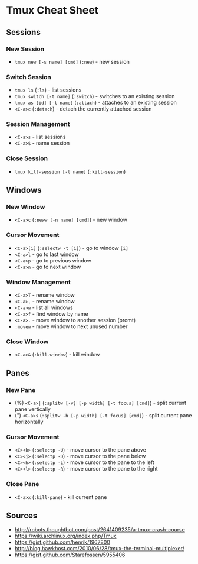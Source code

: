# Tmux Cheat Sheet

## Sessions

### New Session

* `tmux new [-s name] [cmd]` (`:new`) - new session
### Switch Session

* `tmux ls` (`:ls`) - list sessions
* `tmux switch [-t name]` (`:switch`) - switches to an existing session
* `tmux as [id] [-t name]` (`:attach`) - attaches to an existing session
* `<C-a>c` (`:detach`) - detach the currently attached session

### Session Management

* `<C-a>s` - list sessions
* `<C-a>$` - name session

### Close Session

* `tmux kill-session [-t name]` (`:kill-session`)

## Windows

### New Window

* `<C-a>c` (`:neww [-n name] [cmd]`) - new window
### Cursor Movement

* `<C-a>[i]` (`:selectw -t [i]`) - go to window `[i]`
* `<C-a>l` - go to last window
* `<C-a>p` - go to previous window
* `<C-a>n` - go to next window

### Window Management

* `<C-a>T` - rename window
* `<C-a>,` - rename window
* `<C-a>w` - list all windows
* `<C-a>f` - find window by name
* `<C-a>.` - move window to another session (promt)
* `:movew` - move window to next unused number

### Close Window

* `<C-a>&` (`:kill-window`) - kill window

## Panes

### New Pane

* (%) `<C-a>|` (`:splitw [-v] [-p width] [-t focus] [cmd]`) - split current pane vertically
* (") `<C-a>s` (`:splitw -h [-p width] [-t focus] [cmd]`) - split current pane horizontally

### Cursor Movement
* `<C><k>` (`:selectp -U`) - move cursor to the pane above
* `<C><j>` (`:selectp -D`) - move cursor to the pane below
* `<C><h>` (`:selectp -L`) - move cursor to the pane to the left
* `<C><l>` (`:selectp -R`) - move cursor to the pane to the right

### Close Pane

* `<C-a>x` (`:kill-pane`) - kill current pane

## Sources

* http://robots.thoughtbot.com/post/2641409235/a-tmux-crash-course
* https://wiki.archlinux.org/index.php/Tmux
* https://gist.github.com/henrik/1967800
* http://blog.hawkhost.com/2010/06/28/tmux-the-terminal-multiplexer/
* https://gist.github.com/Starefossen/5955406
